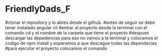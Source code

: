 # FriendlyDads_F
#clonar el repository y lo abres desde el github. 
#antes de seguir se debe tener instalado angular cli 
#entrar al proyecto desde la terminal con el comando cd y el nombre de la carpeta que tiene el proyecto
#despues descargar las depedencias para eso no vamos a la terminal y colocamos el codigo de npm install y esperamos a que descague todas las dependecias
#para ejecutar el proyecto colocamos el comando 
